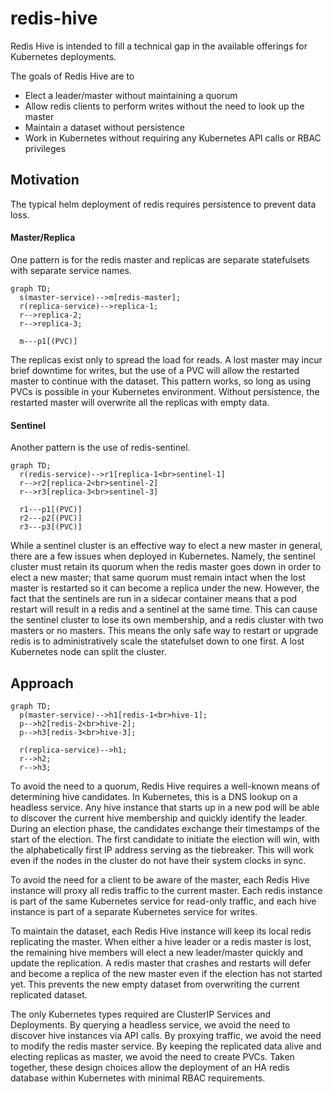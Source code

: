 # redis-hive

Redis Hive is intended to fill a technical gap in the available offerings for Kubernetes deployments.

The goals of Redis Hive are to
* Elect a leader/master without maintaining a quorum
* Allow redis clients to perform writes without the need to look up the master
* Maintain a dataset without persistence
* Work in Kubernetes without requiring any Kubernetes API calls or RBAC privileges

## Motivation

The typical helm deployment of redis requires persistence to prevent data loss.

#### Master/Replica
One pattern is for the redis master and replicas are separate statefulsets with separate service names.

```mermaid
graph TD;
  s(master-service)-->m[redis-master];
  r(replica-service)-->replica-1;
  r-->replica-2;
  r-->replica-3;

  m---p1[(PVC)]
```
The replicas exist only to spread the load for reads. A lost master may incur brief downtime for writes, but the use of a PVC will allow the restarted master to continue with the dataset. This pattern works, so long as using PVCs is possible in your Kubernetes environment. Without persistence, the restarted master will overwrite all the replicas with empty data.


#### Sentinel
Another pattern is the use of redis-sentinel.
```mermaid
graph TD;
  r(redis-service)-->r1[replica-1<br>sentinel-1]
  r-->r2[replica-2<br>sentinel-2]
  r-->r3[replica-3<br>sentinel-3]

  r1---p1[(PVC)]
  r2---p2[(PVC)]
  r3---p3[(PVC)]
```
While a sentinel cluster is an effective way to elect a new master in general, there
are a few issues when deployed in Kubernetes. Namely, the sentinel cluster must retain its quorum when the redis master goes down
in order to elect a new master; that same quorum must remain intact when the lost master is restarted so it can become a replica
under the new. However, the fact that the sentinels are run in a sidecar container means that a pod restart will result in a redis
and a sentinel at the same time. This can cause the sentinel cluster to lose its own membership, and a redis cluster with two
masters or no masters. This means the only safe way to restart or upgrade redis is to administratively scale the statefulset down
to one first. A lost Kubernetes node can split the cluster.



## Approach

```mermaid
graph TD;
  p(master-service)-->h1[redis-1<br>hive-1];
  p-->h2[redis-2<br>hive-2];
  p-->h3[redis-3<br>hive-3];

  r(replica-service)-->h1;
  r-->h2;
  r-->h3;
```

To avoid the need to a quorum, Redis Hive requires a well-known means of determining hive candidates. In Kubernetes, this is a
DNS lookup on a headless service. Any hive instance that starts up in a new pod will be able to discover the current hive
membership and quickly identify the leader. During an election phase, the candidates exchange their timestamps of the start of
the election. The first candidate to initiate the election will win, with the alphabetically first IP address serving as the
tiebreaker. This will work even if the nodes in the cluster do not have their system clocks in sync.

To avoid the need for a client to be aware of the master, each Redis Hive instance will proxy all redis traffic to the current
master. Each redis instance is part of the same Kubernetes service for read-only traffic, and each hive instance is part of
a separate Kubernetes service for writes.

To maintain the dataset, each Redis Hive instance will keep its local redis replicating the master. When either a hive leader or
a redis master is lost, the remaining hive members will elect a new leader/master quickly and update the replication. A redis
master that crashes and restarts will defer and become a replica of the new master even if the election has not started yet. This
prevents the new empty dataset from overwriting the current replicated dataset.

The only Kubernetes types required are ClusterIP Services and Deployments. By querying a headless service, we avoid the need
to discover hive instances via API calls. By proxying traffic, we avoid the need to modify the redis master service. By keeping
the replicated data alive and electing replicas as master, we avoid the need to create PVCs. Taken together, these design choices
allow the deployment of an HA redis database within Kubernetes with minimal RBAC requirements.
